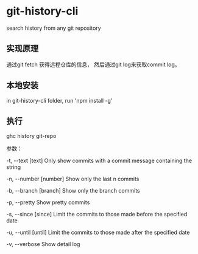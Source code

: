# git-history-cli
search history from any git repository

实现原理
--------
通过git fetch 获得远程仓库的信息， 然后通过git log来获取commit log。

本地安装
--------
in git-history-cli folder, run 'npm install -g'


执行
--------
ghc history git-repo

参数：

-t, --text [text]  Only show commits with a commit message containing the string

-n, --number [number] Show only the last n commits

-b, --branch [branch] Show only the branch commits

-p, --pretty Show pretty commits

-s, --since [since] Limit the commits to those made before the specified date

-u, --until [until] Limit the commits to those made after the specified date

-v, --verbose Show detail log